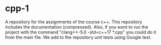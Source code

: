# cpp-1
A repository for the assignments of the course c++.
This repository includes the documentation (compressed).
Also, if you want to run the project with the command "‫‪clang++-5.0‬‬ ‫‪-std=c++17‬‬ ‫‪*.cpp‬‬" you could do it from the main file.
We add to the repository unit tests using Google test.

